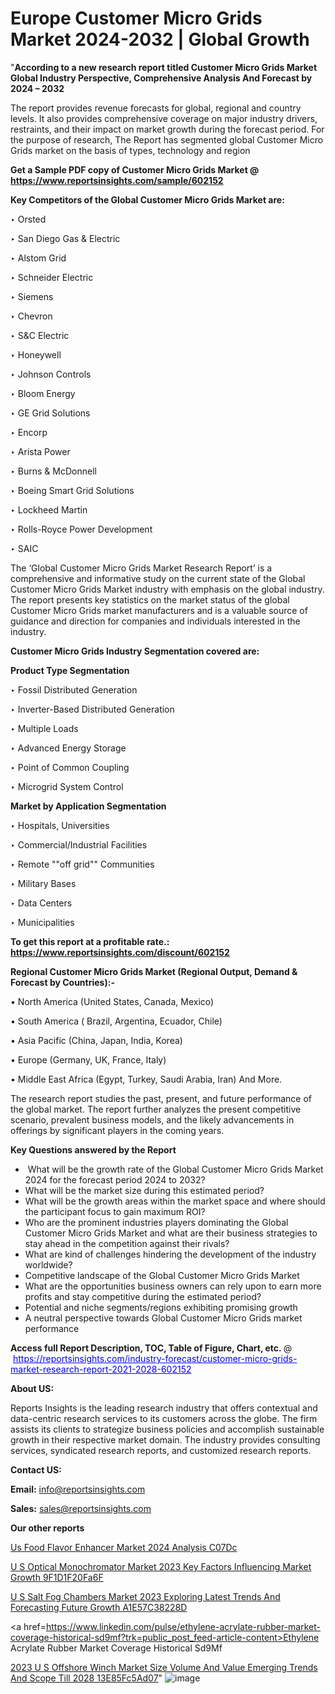 # Europe Customer Micro Grids Market 2024-2032 | Global Growth

"<strong>According to a new research report titled Customer Micro Grids Market Global Industry Perspective, Comprehensive Analysis And Forecast by 2024 – 2032</strong>

The report provides revenue forecasts for global, regional and country levels. It also provides comprehensive coverage on major industry drivers, restraints, and their impact on market growth during the forecast period. For the purpose of research, The Report has segmented global Customer Micro Grids market on the basis of types, technology and region

<strong>Get a Sample PDF copy of Customer Micro Grids Market </strong><strong>@<a href=https://www.reportsinsights.com/sample/602152 style=color:#0000ff;> https://www.reportsinsights.com/sample/602152</a></strong></font>

<strong>Key Competitors of the Global Customer Micro Grids Market are:</strong>

‣ Orsted

‣ San Diego Gas & Electric

‣ Alstom Grid

‣ Schneider Electric

‣ Siemens

‣ Chevron

‣ S&C Electric

‣ Honeywell

‣ Johnson Controls

‣ Bloom Energy

‣ GE Grid Solutions

‣ Encorp

‣ Arista Power

‣ Burns & McDonnell

‣ Boeing Smart Grid Solutions

‣ Lockheed Martin

‣ Rolls-Royce Power Development

‣ SAIC

The ‘Global Customer Micro Grids Market Research Report’ is a comprehensive and informative study on the current state of the Global Customer Micro Grids Market industry with emphasis on the global industry. The report presents key statistics on the market status of the global Customer Micro Grids market manufacturers and is a valuable source of guidance and direction for companies and individuals interested in the industry.

<strong>Customer Micro Grids Industry Segmentation covered are:</strong>

<strong>Product Type Segmentation</strong>

‣ Fossil Distributed Generation

‣ Inverter-Based Distributed Generation

‣ Multiple Loads

‣ Advanced Energy Storage

‣ Point of Common Coupling

‣ Microgrid System Control

<strong>Market by Application Segmentation</strong>

‣ Hospitals, Universities

‣ Commercial/Industrial Facilities

‣ Remote ""off grid"" Communities

‣ Military Bases

‣ Data Centers

‣ Municipalities

<strong>To get this report at a profitable rate.: <a href=https://www.reportsinsights.com/discount/602152 style=color:#0000ff;>https://www.reportsinsights.com/discount/602152</a></strong></font>

<strong>Regional Customer Micro Grids Market (Regional Output, Demand &amp; Forecast by Countries):-</strong>

• North America (United States, Canada, Mexico)

• South America ( Brazil, Argentina, Ecuador, Chile)

• Asia Pacific (China, Japan, India, Korea)

• Europe (Germany, UK, France, Italy)

• Middle East Africa (Egypt, Turkey, Saudi Arabia, Iran) And More.

The research report studies the past, present, and future performance of the global market. The report further analyzes the present competitive scenario, prevalent business models, and the likely advancements in offerings by significant players in the coming years.

<strong>Key Questions answered by the Report</strong>
<ul>
  <li> What will be the growth rate of the Global Customer Micro Grids Market 2024 for the forecast period 2024 to 2032?</li>
  <li>What will be the market size during this estimated period?</li>
  <li>What will be the growth areas within the market space and where should the participant focus to gain maximum ROI?</li>
  <li>Who are the prominent industries players dominating the Global Customer Micro Grids Market and what are their business strategies to stay ahead in the competition against their rivals?</li>
  <li>What are kind of challenges hindering the development of the industry worldwide?</li>
  <li>Competitive landscape of the Global Customer Micro Grids Market</li>
  <li>What are the opportunities business owners can rely upon to earn more profits and stay competitive during the estimated period?</li>
  <li>Potential and niche segments/regions exhibiting promising growth</li>
  <li>A neutral perspective towards Global Customer Micro Grids market performance</li>
</ul>
<strong>Access full Report Description, TOC, Table of Figure, Chart, etc. </strong>@  <a href=https://reportsinsights.com/industry-forecast/customer-micro-grids-market-research-report-2021-2028-602152 style=color:#0000ff;>https://reportsinsights.com/industry-forecast/customer-micro-grids-market-research-report-2021-2028-602152</a></font>

<strong><strong>About US</strong>:</strong>

Reports Insights is the leading research industry that offers contextual and data-centric research services to its customers across the globe. The firm assists its clients to strategize business policies and accomplish sustainable growth in their respective market domain. The industry provides consulting services, syndicated research reports, and customized research reports.

<strong>Contact US:</strong>

<p class=""""><b>Email:</b> <a href=mailto:info@reportsinsights.com>info@reportsinsights.com</a></p>
<p class=""""><b>Sales:</b> <a href=mailto:sales@reportsinsights.com>sales@reportsinsights.com</a></p>

<strong>Our other reports</strong>

<a href=https://www.linkedin.com/pulse/us-food-flavor-enhancer-market-2024-analysis-c07dc/>Us Food Flavor Enhancer Market 2024 Analysis C07Dc</a>

<a href=https://medium.com/@d7298290/u-s-optical-monochromator-market-2023-key-factors-influencing-market-growth-9f1d1f20fa6f>U S Optical Monochromator Market 2023 Key Factors Influencing Market Growth 9F1D1F20Fa6F</a>

<a href=https://medium.com/@yadavahaan91/u-s-salt-fog-chambers-market-2023-exploring-latest-trends-and-forecasting-future-growth-a1e57c38228d>U S Salt Fog Chambers Market 2023 Exploring Latest Trends And Forecasting Future Growth A1E57C38228D</a>

<a href=https://www.linkedin.com/pulse/ethylene-acrylate-rubber-market-coverage-historical-sd9mf?trk=public_post_feed-article-content>Ethylene Acrylate Rubber Market Coverage Historical Sd9Mf</a>

<a href=https://medium.com/@nadeemkazi654/2023-u-s-offshore-winch-market-size-volume-and-value-emerging-trends-and-scope-till-2028-13e85fc5ad07>2023 U S Offshore Winch Market Size Volume And Value Emerging Trends And Scope Till 2028 13E85Fc5Ad07</a>"
![image](https://github.com/Reportsinsights123/RIgrowth/assets/158415881/b8c09c49-9ea2-4666-9c02-70ea944fc0c1)
